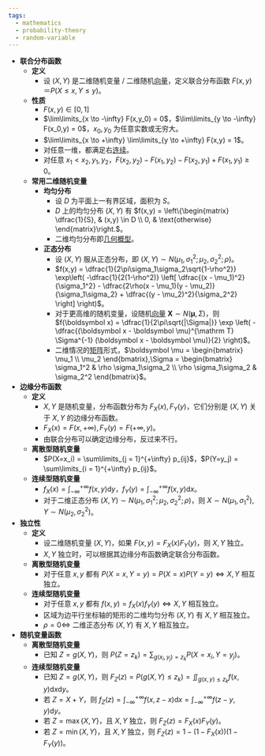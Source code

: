 ```yaml
---
tags:
  - mathematics
  - probability-theory
  - random-variable
---
```

- **联合分布函数**
    - **定义**
        - 设 $(X,Y)$ 是二维随机变量 / 二维随机[向量](/pages/mathematics/linear-algrbra/vector.md)，定义联合分布函数 $F(x,y) ＝ P(X \le x,Y \le y)$。
    - **性质**
        - $F(x,y) \in [0,1]$
        - $\lim\limits_{x \to -\infty} F(x,y_0) = 0$，$\lim\limits_{y \to -\infty} F(x_0,y) = 0$，$x_0,y_0$ 为任意实数或无穷大。
        - $\lim\limits_{x \to +\infty} \lim\limits_{y \to +\infty} F(x,y) = 1$。
        - 对任意一维，都满足右[连续](/pages/mathematics/calculus/function.md#vhnj4q)。
        - 对任意 $x_1<x_2,y_1,y_2$，$F(x_2,y_2) - F(x_1,y_2) - F(x_2,y_1) + F(x_1,y_1) \ge 0$。
    - **常用二维随机变量**
        - **均匀分布**
            - 设 $D$ 为平面上一有界区域，面积为 $S$。
            - $D$ 上的均匀分布 $(X,Y)$ 有 $f(x,y) = \left\{\begin{matrix} \dfrac{1}{S}, & (x,y) \in D \\ 0, & \text{otherwise} \end{matrix}\right.$。
            - 二维均匀分布即[几何概型](/pages/mathematics/probability-theory/probability-basis.md#v4un1v)。
        - **正态分布**
            - 设 $(X,Y)$ 服从正态分布，即 $(X,Y) \sim N(\mu_1,\sigma_1^2;\mu_2,\sigma_2^2;\rho)$。
            - $f(x,y) = \dfrac{1}{2\pi\sigma_1\sigma_2\sqrt{1-\rho^2}} \exp\left( -\dfrac{1}{2(1-\rho^2)} \left[ \dfrac{(x - \mu_1)^2}{\sigma_1^2} - \dfrac{2\rho(x - \mu_1)(y - \mu_2)}{\sigma_1\sigma_2} + \dfrac{(y - \mu_2)^2}{\sigma_2^2} \right] \right)$。
            - 对于更高维的随机变量，设随机[向量](/pages/mathematics/linear-algrbra/vector.md) $\boldsymbol X \sim N(\boldsymbol \mu,\Sigma)$，则 $f(\boldsymbol x) = \dfrac{1}{2\pi\sqrt{|\Sigma|}} \exp \left( -\dfrac{(\boldsymbol x - \boldsymbol \mu)^{\mathrm T} \Sigma^{-1} (\boldsymbol x - \boldsymbol \mu)}{2} \right)$。
            - 二维情况的[矩阵](/pages/mathematics/linear-algrbra/matrix.md)形式，$\boldsymbol \mu = \begin{bmatrix} \mu_1 \\ \mu_2 \end{bmatrix},\Sigma = \begin{bmatrix} \sigma_1^2 & \rho \sigma_1\sigma_2 \\ \rho \sigma_1\sigma_2 & \sigma_2^2 \end{bmatrix}$。
- **边缘分布函数**
    - **定义**
        - $X,Y$ 是随机变量，分布函数分布为 $F_X(x),F_Y(y)$，它们分别是 $(X,Y)$ 关于 $X,Y$ 的边缘分布函数。
        - $F_X(x) = F(x,+\infty),F_Y(y) = F(+\infty, y)$。
        - 由联合分布可以确定边缘分布，反过来不行。
    - **离散型随机变量**
        - $P(X=x_i) = \sum\limits_{j = 1}^{+\infty} p_{ij}$，$P(Y=y_j) = \sum\limits_{i = 1}^{+\infty} p_{ij}$。
    - **连续型随机变量**
        - $f_X(x) = \displaystyle\int_{-\infty}^{+\infty} f(x,y)\mathrm dy$，$f_Y(y) = \displaystyle\int_{-\infty}^{+\infty} f(x,y)\mathrm dx$。
        - 对于二维正态分布 $(X,Y) \sim N(\mu_1,\sigma_1^2;\mu_2,\sigma_2^2;\rho)$，则 $X \sim N(\mu_1,\sigma_1^2),Y \sim N(\mu_2,\sigma_2^2)$。
- **独立性**
    - **定义**
        - 设二维随机变量 $(X,Y)$，如果 $F(x,y) = F_X(x)F_Y(y)$，则 $X,Y$ 独立。
        - $X,Y$ 独立时，可以根据其边缘分布函数确定联合分布函数。
    - **离散型随机变量**
        - 对于任意 $x,y$ 都有 $P(X=x,Y=y) = P(X=x)P(Y=y) \iff X,Y$ 相互独立。
    - **连续型随机变量**
        - 对于任意 $x,y$ 都有 $f(x,y) = f_X(x)f_Y(y) \iff X,Y$ 相互独立。
        - 区域为边平行坐标轴的矩形的二维均匀分布 $(X,Y)$ 有 $X,Y$ 相互独立。
        - $\rho = 0 \iff$ 二维正态分布 $(X,Y)$ 有 $X,Y$ 相互独立。
- **随机变量函数**
    - **离散型随机变量**
        - 已知 $Z=g(X,Y)$，则 $P(Z=z_k) = \displaystyle\sum_{g(x_i,y_j)=z_k} P(X = x_i,Y = y_j)$。
    - **连续型随机变量**
        - 已知 $Z=g(X,Y)$，则 $F_Z(z)=P(g(X,Y)\le z_k) =\displaystyle \iint_{g(x,y)\le z_k} f(x,y)\mathrm dx\mathrm dy$。
        - 若 $Z=X+Y$，则 $f_Z(z) = \displaystyle\int_{-\infty}^{+\infty} f(x,z-x)\mathrm dx = \int_{-\infty}^{+\infty} f(z-y,y)\mathrm dy$。
        - 若 $Z=\max\{X,Y\}$，且 $X,Y$ 独立，则 $F_Z(z)=F_X(x)F_Y(y)$。
        - 若 $Z=\min\{X,Y\}$，且 $X,Y$ 独立，则 $F_Z(z)=1-(1-F_X(x))(1-F_Y(y))$。
